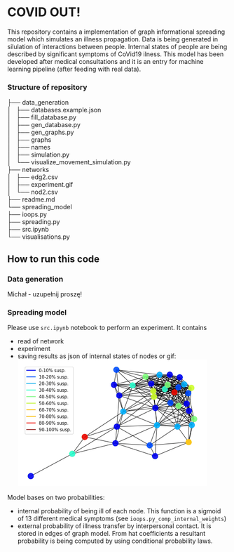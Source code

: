 # COVID OUT!
This repository contains a implementation of graph informational spreading model
which simulates an illness propagation. Data is being generated in silulation of 
 interactions between people. Internal states of people are being described by 
 significant symptoms of CoVid19 ilness. This model has been developed after
 medical consultations and it is an entry for machine learning pipeline (after
 feeding with real data).


### Structure of repository

├── data_generation  
│   ├── databases.example.json  
│   ├── fill_database.py  
│   ├── gen_database.py  
│   ├── gen_graphs.py  
│   ├── graphs  
│   ├── names  
│   ├── simulation.py  
│   └── visualize_movement_simulation.py  
├── networks  
│   ├── edg2.csv  
│   ├── experiment.gif   
│   └── nod2.csv  
├── readme.md  
└── spreading_model  
    ├── ioops.py  
    ├── spreading.py  
    ├── src.ipynb  
    └── visualisations.py  


## How to run this code  

### Data generation
Michał - uzupełnij proszę!

### Spreading model
Please use `src.ipynb` notebook to perform an experiment. It contains 
* read of network
* experiment
* saving results as json of internal states of nodes or gif: 
![gif](networks/experiment.gif)  

Model bases on two probabilities:
- internal probability of being ill of each node. This function is a sigmoid of
 13 different medical symptoms (see `ioops.py_comp_internal_weights`)
- external probability of illness transfer  by interpersonal contact. It is
stored in edges of graph model.
From hat coefficients a resultant probability is being computed by using
conditional probability laws.
